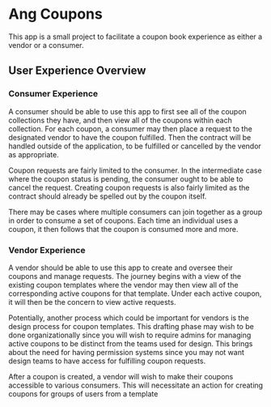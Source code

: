 # Ang Coupons

This app is a small project to facilitate a coupon book experience as either a
vendor or a consumer.

## User Experience Overview

### Consumer Experience

A consumer should be able to use this app to first see all of the coupon
collections they have, and then view all of the coupons within each collection.
For each coupon, a consumer may then place a request to the designated vendor
to have the coupon fulfilled. Then the contract will be handled outside of the
application, to be fulfilled or cancelled by the vendor as appropriate.

Coupon requests are fairly limited to the consumer. In the intermediate case
where the coupon status is pending, the consumer ought to be able to cancel the
request. Creating coupon requests is also fairly limited as the contract should
already be spelled out by the coupon itself.

There may be cases where multiple consumers can join together as a group in
order to consume a set of coupons. Each time an individual uses a coupon, it
then follows that the coupon is consumed more and more.

### Vendor Experience

A vendor should be able to use this app to create and oversee their coupons and
manage requests. The journey begins with a view of the existing coupon
templates where the vendor may then view all of the corresponding active
coupons for that template. Under each active coupon, it will then be the
concern to view active requests.

Potentially, another process which could be important for vendors is the design
process for coupon templates. This drafting phase may wish to be done
organizationally since you will wish to require admins for managing active
coupons to be distinct from the teams used for design. This brings about the
need for having permission systems since you may not want design teams to have
access for fulfilling coupon requests.

After a coupon is created, a vendor will wish to make their coupons accessible
to various consumers. This will necessitate an action for creating coupons for
groups of users from a template 


